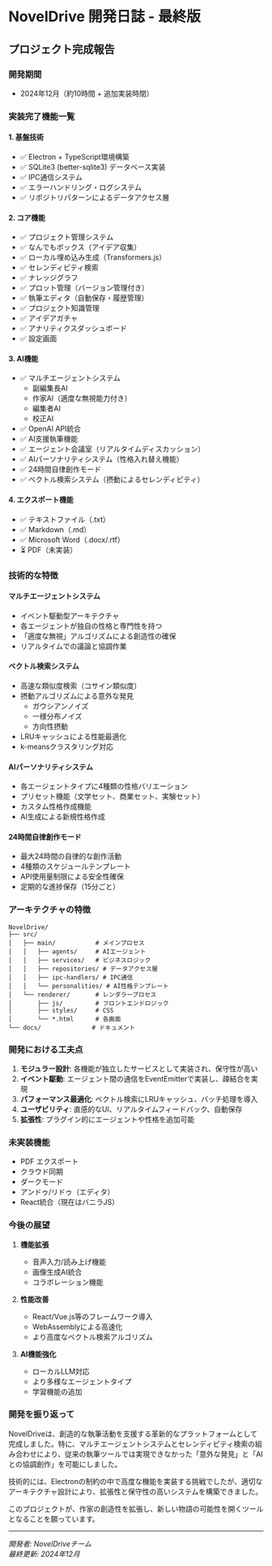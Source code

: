 # NovelDrive 開発日誌 - 最終版

## プロジェクト完成報告

### 開発期間
- 2024年12月（約10時間 + 追加実装時間）

### 実装完了機能一覧

#### 1. 基盤技術
- ✅ Electron + TypeScript環境構築
- ✅ SQLite3 (better-sqlite3) データベース実装
- ✅ IPC通信システム
- ✅ エラーハンドリング・ログシステム
- ✅ リポジトリパターンによるデータアクセス層

#### 2. コア機能
- ✅ プロジェクト管理システム
- ✅ なんでもボックス（アイデア収集）
- ✅ ローカル埋め込み生成（Transformers.js）
- ✅ セレンディピティ検索
- ✅ ナレッジグラフ
- ✅ プロット管理（バージョン管理付き）
- ✅ 執筆エディタ（自動保存・履歴管理）
- ✅ プロジェクト知識管理
- ✅ アイデアガチャ
- ✅ アナリティクスダッシュボード
- ✅ 設定画面

#### 3. AI機能
- ✅ マルチエージェントシステム
  - 副編集長AI
  - 作家AI（適度な無視能力付き）
  - 編集者AI
  - 校正AI
- ✅ OpenAI API統合
- ✅ AI支援執筆機能
- ✅ エージェント会議室（リアルタイムディスカッション）
- ✅ AIパーソナリティシステム（性格入れ替え機能）
- ✅ 24時間自律創作モード
- ✅ ベクトル検索システム（摂動によるセレンディピティ）

#### 4. エクスポート機能
- ✅ テキストファイル（.txt）
- ✅ Markdown（.md）
- ✅ Microsoft Word（.docx/.rtf）
- ⏳ PDF（未実装）

### 技術的な特徴

#### マルチエージェントシステム
- イベント駆動型アーキテクチャ
- 各エージェントが独自の性格と専門性を持つ
- 「適度な無視」アルゴリズムによる創造性の確保
- リアルタイムでの議論と協調作業

#### ベクトル検索システム
- 高速な類似度検索（コサイン類似度）
- 摂動アルゴリズムによる意外な発見
  - ガウシアンノイズ
  - 一様分布ノイズ
  - 方向性摂動
- LRUキャッシュによる性能最適化
- k-meansクラスタリング対応

#### AIパーソナリティシステム
- 各エージェントタイプに4種類の性格バリエーション
- プリセット機能（文学セット、商業セット、実験セット）
- カスタム性格作成機能
- AI生成による新規性格作成

#### 24時間自律創作モード
- 最大24時間の自律的な創作活動
- 4種類のスケジュールテンプレート
- API使用量制限による安全性確保
- 定期的な進捗保存（15分ごと）

### アーキテクチャの特徴

```
NovelDrive/
├── src/
│   ├── main/           # メインプロセス
│   │   ├── agents/     # AIエージェント
│   │   ├── services/   # ビジネスロジック
│   │   ├── repositories/ # データアクセス層
│   │   ├── ipc-handlers/ # IPC通信
│   │   └── personalities/ # AI性格テンプレート
│   └── renderer/       # レンダラープロセス
│       ├── js/         # フロントエンドロジック
│       ├── styles/     # CSS
│       └── *.html      # 各画面
└── docs/              # ドキュメント
```

### 開発における工夫点

1. **モジュラー設計**: 各機能が独立したサービスとして実装され、保守性が高い
2. **イベント駆動**: エージェント間の通信をEventEmitterで実装し、疎結合を実現
3. **パフォーマンス最適化**: ベクトル検索にLRUキャッシュ、バッチ処理を導入
4. **ユーザビリティ**: 直感的なUI、リアルタイムフィードバック、自動保存
5. **拡張性**: プラグイン的にエージェントや性格を追加可能

### 未実装機能
- PDF エクスポート
- クラウド同期
- ダークモード
- アンドゥ/リドゥ（エディタ）
- React統合（現在はバニラJS）

### 今後の展望

1. **機能拡張**
   - 音声入力/読み上げ機能
   - 画像生成AI統合
   - コラボレーション機能
   
2. **性能改善**
   - React/Vue.js等のフレームワーク導入
   - WebAssemblyによる高速化
   - より高度なベクトル検索アルゴリズム

3. **AI機能強化**
   - ローカルLLM対応
   - より多様なエージェントタイプ
   - 学習機能の追加

### 開発を振り返って

NovelDriveは、創造的な執筆活動を支援する革新的なプラットフォームとして完成しました。特に、マルチエージェントシステムとセレンディピティ検索の組み合わせにより、従来の執筆ツールでは実現できなかった「意外な発見」と「AIとの協調創作」を可能にしました。

技術的には、Electronの制約の中で高度な機能を実装する挑戦でしたが、適切なアーキテクチャ設計により、拡張性と保守性の高いシステムを構築できました。

このプロジェクトが、作家の創造性を拡張し、新しい物語の可能性を開くツールとなることを願っています。

---

*開発者: NovelDriveチーム*  
*最終更新: 2024年12月*